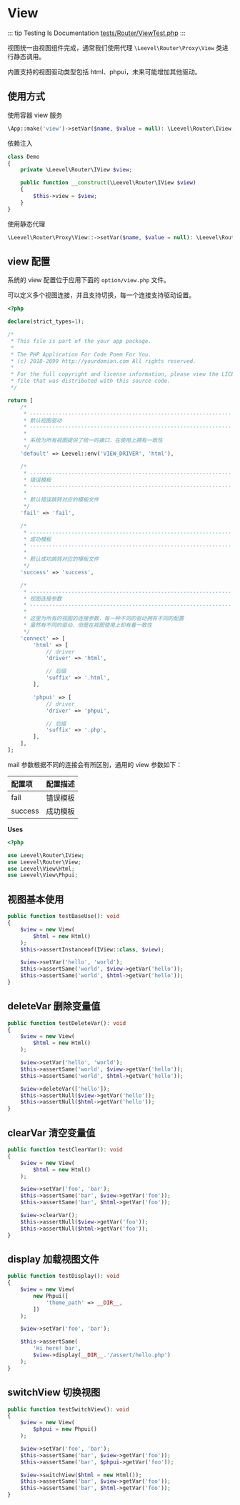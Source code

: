 # View

::: tip Testing Is Documentation
[tests/Router/ViewTest.php](https://github.com/hunzhiwange/framework/blob/master/tests/Router/ViewTest.php)
:::
    
视图统一由视图组件完成，通常我们使用代理 `\Leevel\Router\Proxy\View` 类进行静态调用。

内置支持的视图驱动类型包括 html、phpui，未来可能增加其他驱动。

## 使用方式

使用容器 view 服务

``` php
\App::make('view')->setVar($name, $value = null): \Leevel\Router\IView;
```

依赖注入

``` php
class Demo
{
    private \Leevel\Router\IView $view;

    public function __construct(\Leevel\Router\IView $view)
    {
        $this->view = $view;
    }
}
```

使用静态代理

``` php
\Leevel\Router\Proxy\View::->setVar($name, $value = null): \Leevel\Router\IView;
```

## view 配置

系统的 view 配置位于应用下面的 `option/view.php` 文件。

可以定义多个视图连接，并且支持切换，每一个连接支持驱动设置。

``` php
<?php

declare(strict_types=1);

/*
 * This file is part of the your app package.
 *
 * The PHP Application For Code Poem For You.
 * (c) 2018-2099 http://yourdomian.com All rights reserved.
 *
 * For the full copyright and license information, please view the LICENSE
 * file that was distributed with this source code.
 */

return [
    /*
     * ---------------------------------------------------------------
     * 默认视图驱动
     * ---------------------------------------------------------------
     *
     * 系统为所有视图提供了统一的接口，在使用上拥有一致性
     */
    'default' => Leevel::env('VIEW_DRIVER', 'html'),

    /*
     * ---------------------------------------------------------------
     * 错误模板
     * ---------------------------------------------------------------
     *
     * 默认错误跳转对应的模板文件
     */
    'fail' => 'fail',

    /*
     * ---------------------------------------------------------------
     * 成功模板
     * ---------------------------------------------------------------
     *
     * 默认成功跳转对应的模板文件
     */
    'success' => 'success',

    /*
     * ---------------------------------------------------------------
     * 视图连接参数
     * ---------------------------------------------------------------
     *
     * 这里为所有的视图的连接参数，每一种不同的驱动拥有不同的配置
     * 虽然有不同的驱动，但是在视图使用上却有着一致性
     */
    'connect' => [
        'html' => [
            // driver
            'driver' => 'html',

            // 后缀
            'suffix' => '.html',
        ],

        'phpui' => [
            // driver
            'driver' => 'phpui',

            // 后缀
            'suffix' => '.php',
        ],
    ],
];

```

mail 参数根据不同的连接会有所区别，通用的 view 参数如下：

|配置项|配置描述|
|:-|:-|
|fail|错误模板|
|success|成功模板|


**Uses**

``` php
<?php

use Leevel\Router\IView;
use Leevel\Router\View;
use Leevel\View\Html;
use Leevel\View\Phpui;
```

## 视图基本使用

``` php
public function testBaseUse(): void
{
    $view = new View(
        $html = new Html()
    );
    $this->assertInstanceof(IView::class, $view);

    $view->setVar('hello', 'world');
    $this->assertSame('world', $view->getVar('hello'));
    $this->assertSame('world', $html->getVar('hello'));
}
```
    
## deleteVar 删除变量值

``` php
public function testDeleteVar(): void
{
    $view = new View(
        $html = new Html()
    );

    $view->setVar('hello', 'world');
    $this->assertSame('world', $view->getVar('hello'));
    $this->assertSame('world', $html->getVar('hello'));

    $view->deleteVar(['hello']);
    $this->assertNull($view->getVar('hello'));
    $this->assertNull($html->getVar('hello'));
}
```
    
## clearVar 清空变量值

``` php
public function testClearVar(): void
{
    $view = new View(
        $html = new Html()
    );

    $view->setVar('foo', 'bar');
    $this->assertSame('bar', $view->getVar('foo'));
    $this->assertSame('bar', $html->getVar('foo'));

    $view->clearVar();
    $this->assertNull($view->getVar('foo'));
    $this->assertNull($html->getVar('foo'));
}
```
    
## display 加载视图文件

``` php
public function testDisplay(): void
{
    $view = new View(
        new Phpui([
            'theme_path' => __DIR__,
        ])
    );

    $view->setVar('foo', 'bar');

    $this->assertSame(
        'Hi here! bar',
        $view->display(__DIR__.'/assert/hello.php')
    );
}
```
    
## switchView 切换视图

``` php
public function testSwitchView(): void
{
    $view = new View(
        $phpui = new Phpui()
    );

    $view->setVar('foo', 'bar');
    $this->assertSame('bar', $view->getVar('foo'));
    $this->assertSame('bar', $phpui->getVar('foo'));

    $view->switchView($html = new Html());
    $this->assertSame('bar', $view->getVar('foo'));
    $this->assertSame('bar', $html->getVar('foo'));
}
```